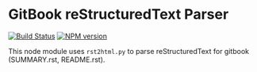 # GitBook reStructuredText Parser

[![Build Status](https://travis-ci.org/GitbookIO/gitbook-restructuredtext.png?branch=master)](https://travis-ci.org/GitbookIO/gitbook-restructuredtext)
[![NPM version](https://badge.fury.io/js/gitbook-restructuredtext.svg)](http://badge.fury.io/js/gitbook-restructuredtext)

This node module uses `rst2html.py` to parse reStructuredText for gitbook (SUMMARY.rst, README.rst).

